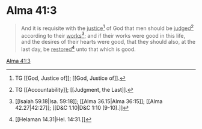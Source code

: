 # Alma 41:3

> And it is requisite with the <u>justice</u>[^a] of God that men should be <u>judged</u>[^b] according to their <u>works</u>[^c]; and if their works were good in this life, and the desires of their hearts were good, that they should also, at the last day, be <u>restored</u>[^d] unto that which is good.

[Alma 41:3](https://www.churchofjesuschrist.org/study/scriptures/bofm/alma/41?lang=eng&id=p3#p3)


[^a]: TG [[God, Justice of]]; [[God, Justice of]].
[^b]: TG [[Accountability]]; [[Judgment, the Last]].
[^c]: [[Isaiah 59.18|Isa. 59:18]]; [[Alma 36.15|Alma 36:15]]; [[Alma 42.27|42:27]]; [[D&C 1.10|D&C 1:10 (9-10).]]
[^d]: [[Helaman 14.31|Hel. 14:31.]]
